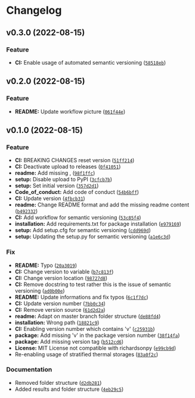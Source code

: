 # Changelog

<!--next-version-placeholder-->

## v0.3.0 (2022-08-15)
### Feature
* **CI:** Enable usage of automated semantic versioning ([`58518eb`](https://github.com/chrklemm/SESMG/commit/58518ebb746067a81ac586021eea841ccaf5ca14))

## v0.2.0 (2022-08-15)
### Feature
* **README:** Update workflow picture ([`061f44e`](https://github.com/chrklemm/SESMG/commit/061f44e42f121c7ab43b17e1602058464984664b))

## v0.1.0 (2022-08-15)
### Feature
* **CI:** BREAKING CHANGES reset version ([`51ff214`](https://github.com/chrklemm/SESMG/commit/51ff2140f948edcd2799db2c61574205f3c82595))
* **CI:** Deactivate upload to releases ([`0f41051`](https://github.com/chrklemm/SESMG/commit/0f410516a2d5e0f5c83ca952ed1284baa177b535))
* **readme:** Add missing , ([`98f1ffc`](https://github.com/chrklemm/SESMG/commit/98f1ffca47159de8b1c9249e4968ec71d499bd9f))
* **setup:** Disable upload to PyPI ([`3cfcb7b`](https://github.com/chrklemm/SESMG/commit/3cfcb7bf155245ef50f56dd23dd32f3daa2c7257))
* **setup:** Set initial version ([`357d2d1`](https://github.com/chrklemm/SESMG/commit/357d2d17e2968568354d5fa7e9404fd6839fb26b))
* **Code_of_conduct:** Add code of conduct ([`54b6bff`](https://github.com/chrklemm/SESMG/commit/54b6bff05c9d7cd2a912ce3bdd9e8aeb2fcc5c66))
* **CI:** Update version ([`4fbcb31`](https://github.com/chrklemm/SESMG/commit/4fbcb317ff97afe6c9a9791bac2d857601500aac))
* **readme:** Change README format and add the missing readme content ([`b492332`](https://github.com/chrklemm/SESMG/commit/b49233214d3a4961df7522a6c335e10a336fd620))
* **CI:** Add workflow for semantic versioning ([`53c85f4`](https://github.com/chrklemm/SESMG/commit/53c85f43c2b7aac37cab2954a2e363c3e61939e1))
* **installation:** Add requirements.txt for package installation ([`e979169`](https://github.com/chrklemm/SESMG/commit/e979169f87c27ea38b3c69aab5ab601acf582e4c))
* **setup:** Add setup.cfg for semantic versioning ([`cdd969d`](https://github.com/chrklemm/SESMG/commit/cdd969d4197a233cdb6552559e2ce3231a29e8b6))
* **setup:** Updating the setup.py for semantic versioning ([`a1e6c3d`](https://github.com/chrklemm/SESMG/commit/a1e6c3d9a5e4815e72cbdc45ba27f71676fa7e76))

### Fix
* **README:** Typo ([`20a3019`](https://github.com/chrklemm/SESMG/commit/20a30192fbee9653443e7c0575afa142cf0a52c5))
* **CI:** Change version to variable ([`b7c813f`](https://github.com/chrklemm/SESMG/commit/b7c813fec49ccf9393223671b2fe14afa4fb2d97))
* **CI:** Change version location ([`98727d8`](https://github.com/chrklemm/SESMG/commit/98727d8fa9b0698c9ec344e7532ccfc219920300))
* **CI:** Remove docstring to test rather this is the issue of semantic versioning ([`ad0b00e`](https://github.com/chrklemm/SESMG/commit/ad0b00e0a0f91e1dbc5d6474cd341c32e61c7803))
* **README:** Update informations and fix typos ([`6c1f7dc`](https://github.com/chrklemm/SESMG/commit/6c1f7dcec83a022cc58f0af1e02fde3d75a6dc5b))
* **CI:** Update version number ([`7bb0c34`](https://github.com/chrklemm/SESMG/commit/7bb0c3446b64ca08ebb4bf8402e9fb59ae2116f3))
* **CI:** Remove version source ([`61d2d2a`](https://github.com/chrklemm/SESMG/commit/61d2d2a47bf2eb5d8c919c6841e57ba681c97b1f))
* **readme:** Adapt on master branch folder structure ([`de88fd4`](https://github.com/chrklemm/SESMG/commit/de88fd417442e3c0ce91a63dc35a2cc564a8de2d))
* **installation:** Wrong path ([`18821c9`](https://github.com/chrklemm/SESMG/commit/18821c9c689d06c53c6fd4b7f23b5f796ad89132))
* **CI:** Enabling version number which contains 'v' ([`c25931b`](https://github.com/chrklemm/SESMG/commit/c25931b4786c984753b1ef888ac9e57f011bef6b))
* **package:** Add missing 'v' in the package version number ([`38f14fa`](https://github.com/chrklemm/SESMG/commit/38f14fa54f09840eef383864465554c48a0743a0))
* **package:** Add missing version tag ([`b512cd6`](https://github.com/chrklemm/SESMG/commit/b512cd60ec6e514d690ec82da15d77d83df0b7c2))
* **License:** MIT License not compatible with richardsonpy ([`e99cb9d`](https://github.com/chrklemm/SESMG/commit/e99cb9d57b5a79a8e955d1d97a005097f7652f06))
* Re-enabling usage of stratified thermal storages ([`83a0f2c`](https://github.com/chrklemm/SESMG/commit/83a0f2cd7203b2405ed717e307115c9fd863850b))

### Documentation
* Removed folder structure ([`d2db281`](https://github.com/chrklemm/SESMG/commit/d2db281e3ff4729fc34f01785b76a9ac9b50c166))
* Added results and folder structure ([`4eb29c5`](https://github.com/chrklemm/SESMG/commit/4eb29c57f8b52a0946fd3214bb2b436d01a0b5bd))
